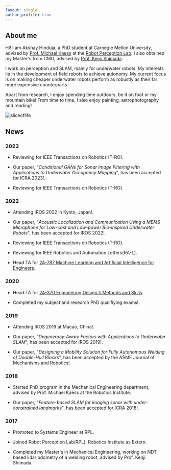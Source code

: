 ```yaml
---
layout: single
author_profile: true
---
```



## About me
Hi! I am Akshay Hinduja, a PhD student at Carnegie Mellon University, advised by [Prof. Michael Kaess](https://www.cs.cmu.edu/~kaess/) at the [Robot Perception Lab](https://rpl.ri.cmu.edu/). I also obtained my Master's from CMU, advised by [Prof. Kenji Shimada](https://www.meche.engineering.cmu.edu/directory/bios/shimada-kenji.html).

I work on perception and SLAM, mainly for underwater robots. My interests lie in the development of field robots to achieve autonomy. My current focus is on making cheaper underwater robots perform as robustly as their far more expensive counterparts. 

Apart from research, I enjoy spending time outdoors, be it on foot or my mountain bike! From time to time, I also enjoy painting, astrophotography and reading!

![sliceoflife](/assets/images/sliceoflife.png)

## News

### 2023
* Reviewing for IEEE Transactions on Robotics (T-RO).

* Our paper, "<i>Conditional GANs for Sonar Image Filtering with Applications to Underwater Occupancy Mapping</i>", has been accepted for ICRA 2023!. 

* Reviewing for IEEE Transactions on Robotics (T-RO).

### 2022
* Attending IROS 2022 in Kyoto, Japan!.

* Our paper, "<i>Acoustic Localization and Communication Using a MEMS Microphone for Low-cost and Low-power Bio-inspired Underwater Robots</i>", has been accepted for IROS 2022!. 

* Reviewing for IEEE Transactions on Robotics (T-RO).

* Reviewing for IEEE Robotics and Automation Letters(RA-L).

* Head TA for [24-787 Machine Learning and Artificial Intelligence for Engineers](https://www.meche.engineering.cmu.edu/education/courses/24-787.html).

### 2020
* Head TA for [24-370 Engineering Design I: Methods and Skills](s3.andrew.cmu.edu/sio/index.html#schedule-home).

* Completed my subject and research PhD qualifiying exams!. 

### 2019
* Attending IROS 2019 at Macao, China!.

* Our paper, "<i>Degeneracy-Aware Factors with Applications to Underwater SLAM</i>", has been accepted for IROS 2019!.

* Our paper, "<i>Designing a Mobility Solution for Fully Autonomous Welding of Double-Hull Blocks</i>", has been accepted by the ASME Journal of Mechanisms and Robotics!.

### 2018

* Started PhD program in the Mechanical Engineering department, advised by Prof. Michael Kaess at the Robotics Institute.

* Our paper, "<i>Feature-based SLAM for imaging sonar with under-constrained landmarks</i>", has been accepted for ICRA 2018!.

### 2017
* Promoted to Systems Engineer at RPL.

* Joined Robot Perception Lab(RPL), Robotics Institute as Extern.

* Completed my Master's in Mechanical Engineering, working on NDT based lidar odometry of a welding robot, advised by Prof. Kenji Shimada.  